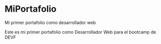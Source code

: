# MiPortafolio
Mi primer portafolio como desarrollador web 

Este es mi primer portafolio como Desarrollador Web para el bootcamp de DEVF
